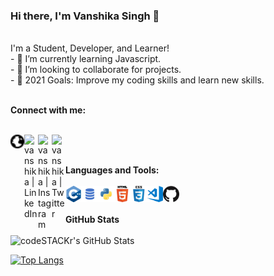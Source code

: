 ### Hi there, I'm Vanshika Singh 👋
<br>
I'm a Student, Developer, and Learner!
<br>
- 🌱 I’m currently learning Javascript.
<br>
- 👯 I’m looking to collaborate for projects.
<br>
- 🥅 2021 Goals: Improve my coding skills and learn new skills.
<br><br>

**Connect with me:**
<br><br>

[<img align="left" alt="vanshika.com" width="22px" src="https://raw.githubusercontent.com/iconic/open-iconic/master/svg/globe.svg" />][website]
[<img align="left" alt="vanshika | LinkedIn" width="22px" src="https://cdn.jsdelivr.net/npm/simple-icons@v3/icons/linkedin.svg" />][linkedin]
[<img align="left" alt="vanshika | Instagram" width="22px" src="https://cdn.jsdelivr.net/npm/simple-icons@v3/icons/instagram.svg" />][instagram]
[<img align="left" alt="vanshika | Twitter" width="22px" src="https://cdn.jsdelivr.net/npm/simple-icons@v3/icons/twitter.svg" />][twitter]

<br><br>

**Languages and Tools:**
<br><br>
<img align="left" alt="C++" width="26px" src="https://raw.githubusercontent.com/github/explore/80688e429a7d4ef2fca1e82350fe8e3517d3494d/topics/cpp/cpp.png"/>
<img align="left" alt="SQL" width="26px" src="https://raw.githubusercontent.com/github/explore/80688e429a7d4ef2fca1e82350fe8e3517d3494d/topics/sql/sql.png"/>
<img align="left" alt="Python" width="26px" src="https://raw.githubusercontent.com/github/explore/80688e429a7d4ef2fca1e82350fe8e3517d3494d/topics/python/python.png"/>
<img align="left" alt="HTML5" width="26px" src="https://raw.githubusercontent.com/github/explore/80688e429a7d4ef2fca1e82350fe8e3517d3494d/topics/html/html.png"/>
<img align="left" alt="CSS3" width="26px" src="https://raw.githubusercontent.com/github/explore/80688e429a7d4ef2fca1e82350fe8e3517d3494d/topics/css/css.png"/>
<img align="left" alt="Visual Studio Code" width="26px" src="https://raw.githubusercontent.com/github/explore/80688e429a7d4ef2fca1e82350fe8e3517d3494d/topics/visual-studio-code/visual-studio-code.png"/>
<img align="left" alt="GitHub" width="26px" src="https://raw.githubusercontent.com/github/explore/78df643247d429f6cc873026c0622819ad797942/topics/github/github.png"/>


<br>

**GitHub Stats**
<br><br>
  <img align="left" alt="codeSTACKr's GitHub Stats" src="https://github-readme-stats.codestackr.vercel.app/api?username=vanshiikasingh&show_icons=true&hide_border=true" />
  <br>

  [![Top Langs](https://github-readme-stats.vercel.app/api/top-langs/?username=vanshiikasingh&layout=compact)](https://github.com/Souro-23/github-readme-stats)

[IPEC]: https://www.ipec.org.in/
[website]: https://vanshiikasingh.github.io/
[twitter]: https://twitter.com/vanshiikasingh/
[instagram]: https://www.instagram.com/vanshiika.singh/
[linkedin]: https://www.linkedin.com/in/vanshikasingh24/

